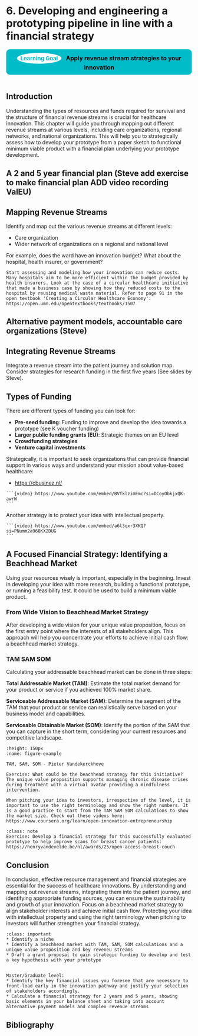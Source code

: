 # 6. Developing and engineering a prototyping pipeline in line with a financial strategy

<center>
  <div style="padding: 10px; background-color: #00BBC8; border-radius: 10px; display: inline-block; font-weight: bold; font-size: 16px; color: #000; position: relative;">
    <span style="background-color: white; color: #00BBC8; border-radius: 50%; padding: 5px 10px; font-size: 15px; font-weight: bold; margin-right: 8px; display: inline-block;">Learning Goal</span>
   Apply revenue stream strategies to your innovation
  </div>
</center>
<br>

## Introduction

Understanding the types of resources and funds required for survival and the structure of financial revenue streams is crucial for healthcare innovation. This chapter will guide you through mapping out different revenue streams at various levels, including care organizations, regional networks, and national organizations. This will help you to strategically assess how to develop your prototype from a paper sketch to functional minimum viable product with a financial plan underlying your prototype development.

## A 2 and 5 year financial plan (Steve add exercise to make financial plan ADD video recording ValEU)



## Mapping Revenue Streams

Identify and map out the various revenue streams at different levels:
- Care organization
- Wider network of organizations on a regional and national level

For example, does the ward have an innovation budget? What about the hospital, health insurer, or government?

```{tip}
Start assessing and modeling how your innovation can reduce costs. Many hospitals aim to be more efficient within the budget provided by health insurers. Look at the case of a circular healthcare initiative that made a business case by showing how they reduced costs to the hospital by reusing medical waste material. Refer to page 91 in the open textbook 'Creating a Circular Healthcare Economy': https://open.umn.edu/opentextbooks/textbooks/1507
```

## Alternative payment models, accountable care organizations (Steve)

## Integrating Revenue Streams

Integrate a revenue stream into the patient journey and solution map. Consider strategies for research funding in the first five years (See slides by Steve).

## Types of Funding

There are different types of funding you can look for:
- **Pre-seed funding**: Funding to improve and develop the idea towards a prototype (see K voucher funding)
- **Larger public funding grants (EU)**: Strategic themes on an EU level
- **Crowdfunding strategies**
- **Venture capital investments**

Strategically, it is important to seek organizations that can provide financial support in various ways and understand your mission about value-based healthcare:
- https://cbusinez.nl/

````{admonition} Watch the key lessons from being an investor here from Prof. Michael Friebe
```{video} https://www.youtube.com/embed/BVfklzimEmc?si=DCoyObkjxQK-awrW
```
````

Another strategy is to protect your idea with intellectual property.

````{admonition} Watch the video here by Roland Pültz
```{video} https://www.youtube.com/embed/a6l3qxr3XKQ?si=PNumm2a968KX2DUG
```
````

## A Focused Financial Strategy: Identifying a Beachhead Market

Using your resources wisely is important, especially in the beginning. Invest in developing your idea with more research, building a functional prototype, or running a feasibility test. It could be used to build a minimum viable product.

### From Wide Vision to Beachhead Market Strategy

After developing a wide vision for your unique value proposition, focus on the first entry point where the interests of all stakeholders align. This approach will help you concentrate your efforts to achieve initial cash flow: a beachhead market strategy.

### TAM SAM SOM

Calculating your addressable beachhead market can be done in three steps:

**Total Addressable Market (TAM)**: Estimate the total market demand for your product or service if you achieved 100% market share.

**Serviceable Addressable Market (SAM)**: Determine the segment of the TAM that your product or service can realistically serve based on your business model and capabilities.

**Serviceable Obtainable Market (SOM)**: Identify the portion of the SAM that you can capture in the short term, considering your current resources and competitive landscape.


```{figure} ../figures/TAM-SAM-SOM.png
:height: 150px
:name: figure-example

TAM, SAM, SOM - Pieter Vandekerckhove
```


```{tip}
Exercise: What could be the beachhead strategy for this initiative? The unique value proposition supports managing chronic disease crises during treatment with a virtual avatar providing a mindfulness intervention.
```

```{tip}
When pitching your idea to investors, irrespective of the level, it is important to use the right terminology and show the right numbers. It is a good practice to start from the TAM SAM SOM calculations to show the market size. Check out these videos here: https://www.coursera.org/learn/open-innovation-entrepreneurship
```

```{admonition} Exercise
:class: note
Exercise: Develop a financial strategy for this successfully evaluated prototype to help improve scans for breast cancer patients: https://henryvandevelde.be/nl/awards/25/open-access-breast-couch
```

## Conclusion

In conclusion, effective resource management and financial strategies are essential for the success of healthcare innovations. By understanding and mapping out revenue streams, integrating them into the patient journey, and identifying appropriate funding sources, you can ensure the sustainability and growth of your innovation. Focus on a beachhead market strategy to align stakeholder interests and achieve initial cash flow. Protecting your idea with intellectual property and using the right terminology when pitching to investors will further strengthen your financial strategy.

```{admonition} Team Project Assignment (see project chapter 9)
:class: important 
* Identify a niche
* Identify a beachhead market with TAM, SAM, SOM calculations and a unique value proposition and key reveneu streams
* Draft a grant proposal to gain strategic funding to develop and test a key hypothesis with your prototype


Master/Graduate level:
* Identify the key financial issues you foresee that are necessary to front-load early in the innovation pathway and justify your selection of stakeholders accordingly.
* Calculate a financial strategy for 2 years and 5 years, showing basic elements in your balance sheet and taking into account alternative payment models and complex revenue streams
```

## Bibliography